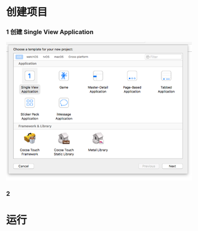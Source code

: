 # 创建项目
### 1 创建 Single View Application
 ![image](https://github.com/tslearn/apple-demo/blob/master/ios/basic/HelloWorld/images/create/1.png)
### 2 

# 运行